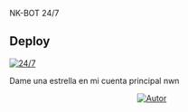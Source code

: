 NK-BOT 24/7

## Deploy
[![24/7](https://www.herokucdn.com/deploy/button.svg)](https://heroku.com/deploy?template=https://github.com/AbdulBajar/NK-BOT/)

Dame una estrella en mi cuenta principal nwn
</p>
<p align="center">
<a href="https://github.com/NeKosmic"><img title="Autor" src="https://img.shields.io/badge/Autor-Matt-orange?style=for-the-badge&logo=github"></a>
</p>
